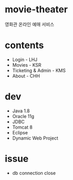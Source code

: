 # movie-theater
영화관 온라인 예매 서비스

# contents

* Login - LHJ
* Movies - KSR
* Ticketing & Admin - KMS
* About - CHH

# dev

* Java 1.8
* Oracle 11g
* JDBC
* Tomcat 8
* Eclipse
* Dynamic Web Project

# issue

* db connection close